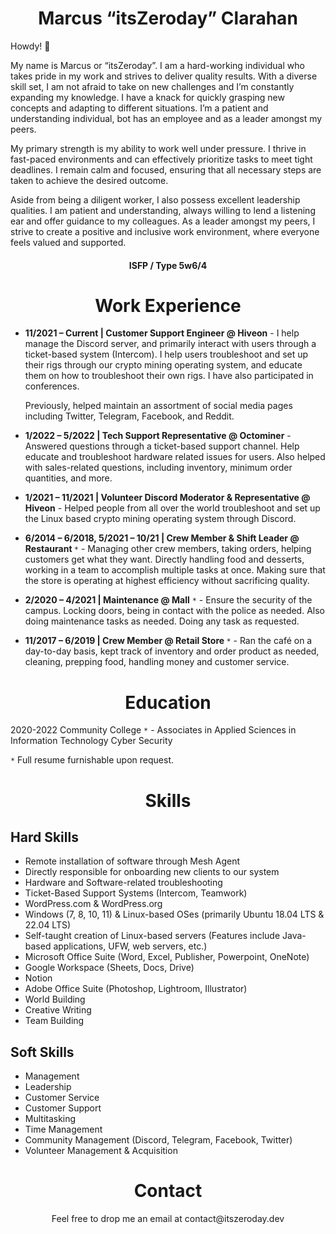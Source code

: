 <h1 align="center">Marcus “itsZeroday” Clarahan</h1>
Howdy! 👋

My name is Marcus or “itsZeroday”. I am a hard-working individual who takes pride in my work and strives to deliver quality results. With a diverse skill set, I am not afraid to take on new challenges and I’m constantly expanding my knowledge. I have a knack for quickly grasping new concepts and adapting to different situations. I’m a patient and understanding individual, bot has an employee and as a leader amongst my peers.

My primary strength is my ability to work well under pressure. I thrive in fast-paced environments and can effectively prioritize tasks to meet tight deadlines. I remain calm and focused, ensuring that all necessary steps are taken to achieve the desired outcome.

Aside from being a diligent worker, I also possess excellent leadership qualities. I am patient and understanding, always willing to lend a listening ear and offer guidance to my colleagues. As a leader amongst my peers, I strive to create a positive and inclusive work environment, where everyone feels valued and supported.

<h4 align="center">ISFP / Type 5w6/4</h4>


<h1 align="center">Work Experience</h1>

* <b>11/2021 – Current | Customer Support Engineer @ Hiveon</b> - I help manage the Discord server, and primarily interact with users through a ticket-based system (Intercom). I help users troubleshoot and set up their rigs through our crypto mining operating system, and educate them on how to troubleshoot their own rigs. I have also participated in conferences.

  Previously, helped maintain an assortment of social media pages including Twitter, Telegram, Facebook, and Reddit.

* <b>1/2022 – 5/2022 | Tech Support Representative @ Octominer</b> - Answered questions through a ticket-based support channel. Help educate and troubleshoot hardware related issues for users. Also helped with sales-related questions, including inventory, minimum order quantities, and more.

* <b>1/2021 – 11/2021 | Volunteer Discord Moderator & Representative @ Hiveon</b> - Helped people from all over the world troubleshoot and set up the Linux based crypto mining operating system through Discord.

* <b>6/2014 – 6/2018, 5/2021 – 10/21 | Crew Member & Shift Leader @ Restaurant </b>`*` - Managing other crew members, taking orders, helping customers get what they want. Directly handling food and desserts, working in a team to accomplish multiple tasks at once. Making sure that the store is operating at highest efficiency without sacrificing quality.

* <b>2/2020 – 4/2021 | Maintenance @ Mall</b> `*` - Ensure the security of the campus. Locking doors, being in contact with the police as needed. Also doing maintenance tasks as needed. Doing any task as requested.

* <b>11/2017 – 6/2019 | Crew Member @ Retail Store </b>`*` - Ran the café on a day-to-day basis, kept track of inventory and order product as needed, cleaning, prepping food, handling money and customer service.

<h1 align="center">Education</h1>

2020-2022
Community College `*` - Associates in Applied Sciences in Information Technology Cyber Security

`*` Full resume furnishable upon request.
<h1 align="center">Skills</h1>

<h2>Hard Skills </h2>

  * Remote installation of software through Mesh Agent
  * Directly responsible for onboarding new clients to our system
  * Hardware and Software-related troubleshooting
  * Ticket-Based Support Systems (Intercom, Teamwork)
  * WordPress.com & WordPress.org
  * Windows (7, 8, 10, 11) & Linux-based OSes (primarily Ubuntu 18.04 LTS & 22.04 LTS)
  * Self-taught creation of Linux-based servers (Features include Java-based applications, UFW, web servers, etc.)
  * Microsoft Office Suite (Word, Excel, Publisher, Powerpoint, OneNote)
  * Google Workspace (Sheets, Docs, Drive)
  * Notion
  * Adobe Office Suite (Photoshop, Lightroom, Illustrator)
  * World Building
  * Creative Writing
  * Team Building

<h2>Soft Skills</h2>

  * Management
  * Leadership
  * Customer Service
  * Customer Support
  * Multitasking
  * Time Management
  * Community Management (Discord, Telegram, Facebook, Twitter)
  * Volunteer Management & Acquisition
    
<h1 align="center">Contact</h1>
<p align="center"> Feel free to drop me an email at contact@itszeroday.dev</p>

